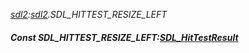 _[sdl2](../../modules/sdl2/sdl2-module.md):[sdl2](../../modules/sdl2/sdl2-module.md).SDL\_HITTEST\_RESIZE\_LEFT_
##### Const SDL\_HITTEST\_RESIZE\_LEFT:[SDL_HitTestResult](../../modules/sdl2/sdl2-sdl_hittestresult.md)
